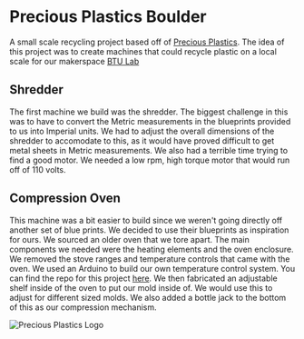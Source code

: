 # Precious Plastics Boulder

A small scale recycling project based off of [Precious Plastics](https://preciousplastic.com). The idea of this project was to create machines that could recycle plastic on a local scale for our makerspace [BTU Lab](http://btulab.com/)

## Shredder

The first machine we build was the shredder. The biggest challenge in this was to have to convert the Metric measurements in the blueprints provided to us into Imperial units. We had to adjust the overall dimensions of the shredder to accomodate to this, as it would have proved difficult to get metal sheets in Metric measurements. We also had a terrible time trying to find a good motor. We needed a low rpm, high torque motor that would run off of 110 volts. 

## Compression Oven

This machine was a bit easier to build since we weren't going directly off another set of blue prints. We decided to use their blueprints as inspiration for ours. We sourced an older oven that we tore apart. The main components we needed were the heating elements and the oven enclosure. We removed the stove ranges and temperature controls that came with the oven. We used an Arduino to build our own temperature control system. You can find the repo for this project [here](https://github.com/andychuong/thermalcontrolled_relay). We then fabricated an adjustable shelf inside of the oven to put our mold inside of. We would use this to adjust for different sized molds. We also added a bottle jack to the bottom of this as our compression mechanism. 

![Precious Plastics Logo](https://preciousplastic.com/images/flag_color.svg)
